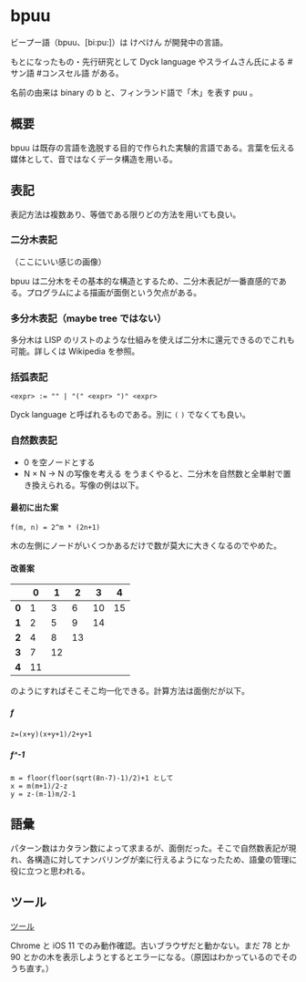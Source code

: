 # bpuu

ビープー語（bpuu、[bi:pu:]）は けぺけん が開発中の言語。

もとになったもの・先行研究として Dyck language やスライムさん氏による #サン語 #コンスセル語 がある。

名前の由来は binary の b と、フィンランド語で「木」を表す puu 。

## 概要

bpuu は既存の言語を逸脱する目的で作られた実験的言語である。言葉を伝える媒体として、音ではなくデータ構造を用いる。

## 表記

表記方法は複数あり、等価である限りどの方法を用いても良い。

### 二分木表記

（ここにいい感じの画像）

bpuu は二分木をその基本的な構造とするため、二分木表記が一番直感的である。プログラムによる描画が面倒という欠点がある。

### 多分木表記（maybe tree ではない）

多分木は LISP のリストのような仕組みを使えば二分木に還元できるのでこれも可能。詳しくは Wikipedia を参照。

### 括弧表記

```
<expr> := "" | "(" <expr> ")" <expr>
```
Dyck language と呼ばれるものである。別に `(` `)` でなくても良い。

### 自然数表記

- 0 を空ノードとする
- N &times; N &rarr; N の写像を考える
をうまくやると、二分木を自然数と全単射で置き換えられる。写像の例は以下。

#### 最初に出た案
```
f(m, n) = 2^m * (2n+1)
```
木の左側にノードがいくつかあるだけで数が莫大に大きくなるのでやめた。

#### 改善案
| |0|1|2|3|4|
|-|-|-|-|-|-|
|__0__|1|3|6|10|15|
|__1__|2|5|9|14|
|__2__|4|8|13|
|__3__|7|12|
|__4__|11|

のようにすればそこそこ均一化できる。計算方法は面倒だが以下。
##### f
```
z=(x+y)(x+y+1)/2+y+1
```
##### f^-1
```
m = floor(floor(sqrt(8n-7)-1)/2)+1 として
x = m(m+1)/2-z
y = z-(m-1)m/2-1
```

## 語彙
パターン数はカタラン数によって求まるが、面倒だった。そこで自然数表記が現れ、各構造に対してナンバリングが楽に行えるようになったため、語彙の管理に役に立つと思われる。

## ツール

[ツール](tool)

Chrome と iOS 11 でのみ動作確認。古いブラウザだと動かない。まだ 78 とか 90 とかの木を表示しようとするとエラーになる。（原因はわかっているのでそのうち直す。）
